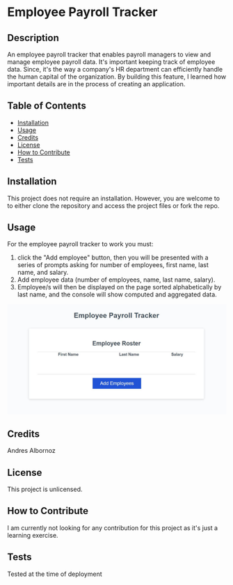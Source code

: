 # Employee Payroll Tracker

## Description
An employee payroll tracker that enables payroll managers to view and manage employee payroll data. It's important keeping track of employee data. Since, it's the way a company's HR department can efficiently handle the human capital of the organization. By building this feature, I learned how important details are in the process of creating an application.

## Table of Contents
- [Installation](#installation)
- [Usage](#usage)
- [Credits](#credits)
- [License](#license)
- [How to Contribute](#how-to-contribute)
- [Tests](#tests)

## Installation
This project does not require an installation. However, you are welcome to to either clone the repository and access the project files or fork the repo.

## Usage
For the employee payroll tracker to work you must:

1. click the "Add employee" button, then you will be presented with a series of prompts asking for number of employees, first name, last name, and salary.
2. Add employee data (number of employees, name, last name, salary).
3. Employee/s will then be displayed on the page sorted alphabetically by last name, and the console will show computed and aggregated data.

![image of Employee Payroll Tracker](assets/images/employee-payroll-tracker.JPG)

## Credits
Andres Albornoz

## License
This project is unlicensed.

## How to Contribute
I am currently not looking for any contribution for this project as it's just a learning exercise.

## Tests
Tested at the time of deployment
